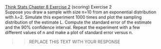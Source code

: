 [Think Stats Chapter 8 Exercise 2](http://greenteapress.com/thinkstats2/html/thinkstats2009.html#toc77) (scoring)
Exercise 2  
Suppose you draw a sample with size n=10 from an exponential distribution with λ=2. Simulate this experiment 1000 times and plot the sampling distribution of the estimate L. Compute the standard error of the estimate and the 90% confidence interval.
Repeat the experiment with a few different values of n and make a plot of standard error versus n.
>> REPLACE THIS TEXT WITH YOUR RESPONSE
